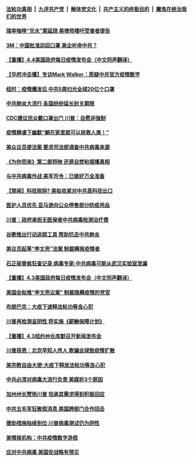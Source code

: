 ####  [法轮功真相](../../../../basic/blob/master/README.md?t=04060030) &nbsp;|&nbsp; [九评共产党](../../../../9ping.md/blob/master/README.md?t=04060030) &nbsp;|&nbsp; [解体党文化](../../../../jtdwh.md/blob/master/README.md?t=04060030)  &nbsp;|&nbsp; [共产主义的终极目的](../../../../gczydzjmd.md/blob/master/README.md?t=04060030) &nbsp;|&nbsp; [魔鬼在统治我们的世界](../../../../mgztzwmdsj.md/blob/master/README.md?t=04060030) 

#### [瑞幸咖啡“兑水”案延烧 美律师楼吁受害者提告](../pages/prog203/a102816469.md?t=04060030) 

#### [3M：中国批准运回口罩 美企听命中共？](../pages/prog203/a102816088.md?t=04060030) 

#### [【重播】4.4美国政府每日疫情发布会（中文同声翻译）](../pages/prog203/a102814960.md?t=04060030) 

#### [【华府冲击播】专访Mark Walker：质疑中共官方疫情数字](../pages/prog203/a102816039.md?t=04060030) 

#### [纽时：疫情爆发后 中共5周扫光全球20亿个口罩](../pages/prog203/a102815828.md?t=04060030) 

#### [中共肺炎大流行 各国纷纷延长封关期限](../pages/prog203/a102815688.md?t=04060030) 

#### [CDC建议民众戴口罩出门 川普：自愿非强制](../pages/prog203/a102815632.md?t=04060030) 

#### [疫情肆虐下幽默“躺在家里就可以拯救人类！”](../pages/prog203/a102815594.md?t=04060030) 

#### [美众议员提法案 要求司法部调查中共病毒来源](../pages/prog203/a102815547.md?t=04060030) 

#### [《为你而来》第二部将映 还原自焚和插播真相](../pages/prog203/a102815528.md?t=04060030) 

#### [与中共病毒作战 美军司令：已做好万全准备](../pages/prog203/a102815382.md?t=04060030) 

#### [【禁闻】科技脱钩? 美拟收紧对中共高科技出口](../pages/prog203/a102815496.md?t=04060030) 

#### [医护人员优先 亚马逊向公众停售部分防疫用品](../pages/prog203/a102815473.md?t=04060030) 

#### [川普：政府承担无医保者中共病毒检测治疗费](../pages/prog203/a102815456.md?t=04060030) 

#### [谷歌推出行动追踪工具 帮助抗击中共肺炎](../pages/prog203/a102815418.md?t=04060030) 

#### [美议员起草“李文亮”法案 制裁瞒报疫情者](../pages/prog203/a102815393.md?t=04060030) 

#### [石正丽曾疯狂查记录 病毒专家:中共病毒可能从武汉实验室泄漏](../pages/prog203/a102815314.md?t=04060030) 

#### [【重播】4.3美国政府每日疫情发布会（中文同声翻译）](../pages/prog203/a102814951.md?t=04060030) 

#### [美国会拟推“李文亮议案” 制裁隐瞒疫情的党官](../pages/prog203/a102815162.md?t=04060030) 

#### [布朗巴克：大疫下速释法轮功等良心犯](../pages/prog203/a102815168.md?t=04060030) 

#### [川普再检测呈阴性 将实施《薪酬保障计划》](../pages/prog203/a102815154.md?t=04060030) 

#### [【重播】4.3纽约州长库默召开新闻发布会](../pages/prog203/a102814952.md?t=04060030) 

#### [川普获悉：北京早知人传人 欺骗全球致疫情扩散](../pages/prog203/a102814966.md?t=04060030) 

#### [美宗教自由大使:大疫下释放法轮功等良心犯](../pages/prog203/a102814797.md?t=04060030) 

#### [中共必须对病毒大流行负责 美媒析3个原因](../pages/prog203/a102814732.md?t=04060030) 

#### [加州州长赞扬川普 坦承其需求得到积极回应](../pages/prog203/a102814626.md?t=04060030) 

#### [中共五毛军狂散假消息 美国跨部门合作回击](../pages/prog203/a102814635.md?t=04060030) 

#### [援助措施陆续到位 川普病毒测试仍为阴性](../pages/prog203/a102814613.md?t=04060030) 

#### [美情报机构：中共疫情数字造假](../pages/prog203/a102814597.md?t=04060030) 

#### [应对中共病毒  美国安战略有预见](../pages/prog203/a102814508.md?t=04060030) 

